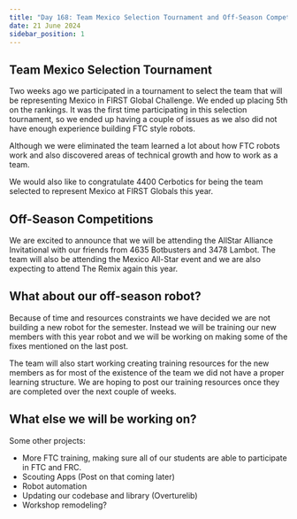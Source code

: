 ```yaml
---
title: "Day 168: Team Mexico Selection Tournament and Off-Season Competitions"
date: 21 June 2024
sidebar_position: 1
---
```


## Team Mexico Selection Tournament

Two weeks ago we participated in a tournament to select the team that will be representing Mexico in FIRST Global Challenge. We ended up placing 5th on the rankings. It was the first time participating in this selection tournament, so we ended up having a couple of issues as we also did not have enough experience building FTC style robots.

Although we were eliminated the team learned a lot about how FTC robots work and also discovered areas of technical growth and how to work as a team.

We would also like to congratulate 4400 Cerbotics for being the team selected to represent Mexico at FIRST Globals this year.

## Off-Season Competitions

We are excited to announce that we will be attending the AllStar Alliance Invitational with our friends from 4635 Botbusters and 3478 Lambot. The team will also be attending the Mexico All-Star event and we are also expecting to attend The Remix again this year.

## What about our off-season robot?

Because of time and resources constraints we have decided we are not building a new robot for the semester. Instead we will be training our new members with this year robot and we will be working on making some of the fixes mentioned on the last post.

The team will also start working creating training resources for the new members as for most of the existence of the team we did not have a proper learning structure. We are hoping to post our training resources once they are completed over the next couple of weeks.

## What else we will be working on?

Some other projects:

- More FTC training, making sure all of our students are able to participate in FTC and FRC.
- Scouting Apps (Post on that coming later)
- Robot automation
- Updating our codebase and library (Overturelib)
- Workshop remodeling?
